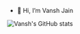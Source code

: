 - 👋 Hi, I’m Vansh Jain


![Vansh's GitHub stats](https://github-readme-stats.vercel.app/api?username=thevansh&show_icons=true&count_private=true&theme=radical)

